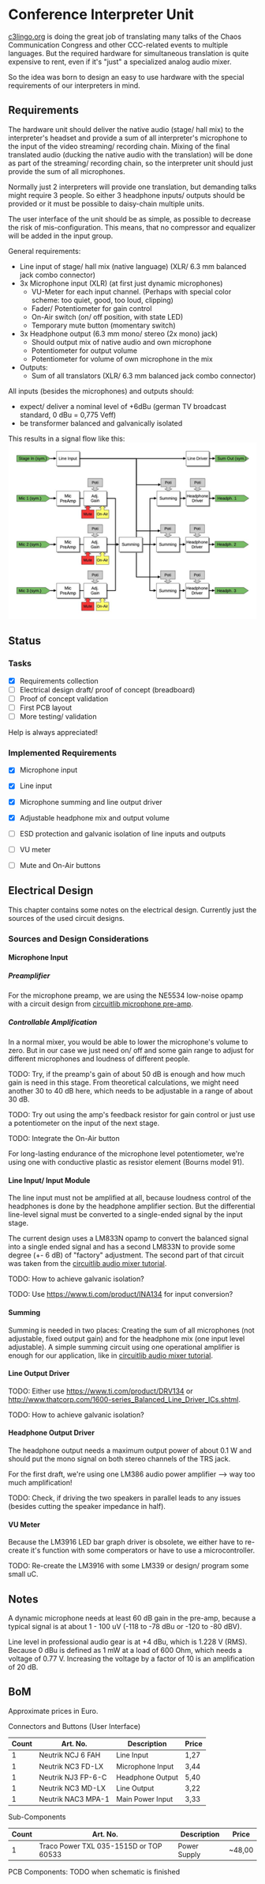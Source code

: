 # Conference Interpreter Unit
[c3lingo.org](https://c3lingo.org) is doing the great job of translating many talks of the Chaos Communication Congress and other CCC-related events to multiple languages.
But the required hardware for simultaneous translation is quite expensive to rent, even if it's "just" a specialized analog audio mixer.

So the idea was born to design an easy to use hardware with the special requirements of our interpreters in mind.



## Requirements
The hardware unit should deliver the native audio (stage/ hall mix) to the interpreter's headset and provide a sum of all interpreter's microphone to the input of the video streaming/ recording chain.
Mixing of the final translated audio (ducking the native audio with the translation) will be done as part of the streaming/ recording chain, so the interpreter unit should just provide the sum of all microphones.

Normally just 2 interpreters will provide one translation, but demanding talks might require 3 people.
So either 3 headphone inputs/ outputs should be provided or it must be possible to daisy-chain multiple units.

The user interface of the unit should be as simple, as possible to decrease the risk of mis-configuration.
This means, that no compressor and equalizer will be added in the input group.

General requirements:
- Line input of stage/ hall mix (native language) (XLR/ 6.3 mm balanced jack combo connector)
- 3x Microphone input (XLR) (at first just dynamic microphones)
    * VU-Meter for each input channel. (Perhaps with special color scheme: too quiet, good, too loud, clipping)
    * Fader/ Potentiometer for gain control
    * On-Air switch (on/ off position, with state LED)
    * Temporary mute button (momentary switch)
- 3x Headphone output (6.3 mm mono/ stereo (2x mono) jack)
    * Should output mix of native audio and own microphone
    * Potentiometer for output volume
    * Potentiometer for volume of own microphone in the mix
- Outputs:
    * Sum of all translators (XLR/ 6.3 mm balanced jack combo connector)

All inputs (besides the microphones) and outputs should:
- expect/ deliver a nominal level of +6dBu (german TV broadcast standard, 0 dBu = 0,775 Veff)
- be transformer balanced and galvanically isolated

This results in a signal flow like this: ![](docs/signal-flow.jpg)


## Status

### Tasks
- [x] Requirements collection
- [ ] Electrical design draft/ proof of concept (breadboard)
- [ ] Proof of concept validation
- [ ] First PCB layout
- [ ] More testing/ validation

Help is always appreciated!

### Implemented Requirements
- [x] Microphone input
- [x] Line input
- [x] Microphone summing and line output driver
- [x] Adjustable headphone mix and output volume
- [ ] ESD protection and galvanic isolation of line inputs and outputs
- [ ] VU meter
- [ ] Mute and On-Air buttons


## Electrical Design
This chapter contains some notes on the electrical design.
Currently just the sources of the used circuit designs.


### Sources and Design Considerations

#### Microphone Input
##### Preamplifier
For the microphone preamp, we are using the NE5534 low-noise opamp with a circuit design from [circuitlib microphone pre-amp](https://www.circuitlib.com/index.php/schematics/product/29-balanced-microphone-preamplifier).

##### Controllable Amplification
In a normal mixer, you would be able to lower the microphone's volume to zero.
But in our case we just need on/ off and some gain range to adjust for different microphones and loudness of different people.

TODO: Try, if the preamp's gain of about 50 dB is enough and how much gain is need in this stage.
From theoretical calculations, we might need another 30 to 40 dB here, which needs to be adjustable in a range of about 30 dB.

TODO: Try out using the amp's feedback resistor for gain control or just use a potentiometer on the input of the next stage.

TODO: Integrate the On-Air button

For long-lasting endurance of the microphone level potentiometer, we're using one with conductive plastic as resistor element (Bourns model 91).

#### Line Input/ Input Module
The line input must not be amplified at all, because loudness control of the headphones is done by the headphone amplifier section.
But the differential line-level signal must be converted to a single-ended signal by the input stage.

The current design uses a LM833N opamp to convert the balanced signal into a single ended signal and has a second LM833N to provide some degree (+- 6 dB) of "factory" adjustment.
The second part of that circuit was taken from the [circuitlib audio mixer tutorial](https://www.circuitlib.com/index.php/tutorials/product/39-how-to-build-an-audio-mixer).

TODO: How to achieve galvanic isolation?

TODO: Use https://www.ti.com/product/INA134 for input conversion?

#### Summing
Summing is needed in two places: Creating the sum of all microphones (not adjustable, fixed output gain) and for the headphone mix (one input level adjustable).
A simple summing circuit using one operational amplifier is enough for our application, like in [circuitlib audio mixer tutorial](https://www.circuitlib.com/index.php/tutorials/product/39-how-to-build-an-audio-mixer).

#### Line Output Driver
TODO: Either use https://www.ti.com/product/DRV134 or http://www.thatcorp.com/1600-series_Balanced_Line_Driver_ICs.shtml.

TODO: How to achieve galvanic isolation?

#### Headphone Output Driver
The headphone output needs a maximum output power of about 0.1 W and should put the mono signal on both stereo channels of the TRS jack.

For the first draft, we're using one LM386 audio power amplifier --> way too much amplification!

TODO: Check, if driving the two speakers in parallel leads to any issues (besides cutting the speaker impedance in half).

#### VU Meter
Because the LM3916 LED bar graph driver is obsolete, we either have to re-create it's function with some comperators or have to use a microcontroller.

TODO: Re-create the LM3916 with some LM339 or design/ program some small uC.



## Notes
A dynamic microphone needs at least 60 dB gain in the pre-amp, because a typical signal is at about 1 - 100 uV (-118 to -78 dBu or -120 to -80 dBV).

Line level in professional audio gear is at +4 dBu, which is 1.228 V (RMS).
Because 0 dBu is defined as 1 mW at a load of 600 Ohm, which needs a voltage of 0.77 V.
Increasing the voltage by a factor of 10 is an amplification of 20 dB.



## BoM
Approximate prices in Euro.

Connectors and Buttons (User Interface)

| Count | Art. No.           | Description      | Price |
|-------|--------------------|------------------|-------|
| 1     | Neutrik NCJ 6 FAH  | Line Input       | 1,27  |
| 1     | Neutrik NC3 FD-LX  | Microphone Input | 3,44  |
| 1     | Neutrik NJ3 FP-6-C | Headphone Output | 5,40  |
| 1     | Neutrik NC3 MD-LX  | Line Output      | 3,22  |
| 1     | Neutrik NAC3 MPA-1 | Main Power Input | 3,33  |

Sub-Components

| Count | Art. No.           | Description      | Price  |
|-------|--------------------|------------------|--------|
| 1     | Traco Power TXL 035-1515D or TOP 60533 | Power Supply     | ~48,00 |

PCB Components: TODO when schematic is finished
